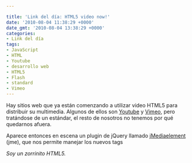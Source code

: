 ```yaml
---

title: 'Link del día: HTML5 video now!'
date: '2010-08-04 11:38:29 +0000'
date_gmt: '2010-08-04 13:38:29 +0000'
categories:
- Link del día
tags:
- JavaScript
- HTML
- Youtube
- desarrollo web
- HTML5
- Flash
- standard
- Vimeo
---
```


Hay sitios web que ya están comenzando a utilizar video HTML5 para distribuir su multimedia. Algunos de ellos son [Youtube](http://www.youtube.com/html5) y [Vimeo](http://vimeo.com/blog:268), pero tratándose de un estándar, el resto de nosotros no tenemos por qué quedarnos afuera.

Aparece entonces en escena un plugin de jQuery llamado [jMediaelement](http://protofunc.com/jme/) (jme), que nos permite manejar los nuevos tags <audio> y <video> con puro JavaScript. Eso no es todo, también podemos generar un mensaje de fallback, o incluso mostrar un reproductor Flash si es que el navegador del usuario no tiene soporte para video/audio HTML. Por supuesto, todo esto está encapsulado en una librería de JavaScript y con pocas instrucciones ya podemos tener nuestros reproductores funcionales.

_Soy un zorrinito HTML5._
